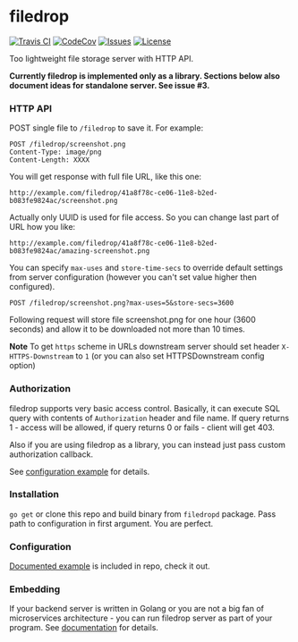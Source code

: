 filedrop
==========

[![Travis CI](https://img.shields.io/travis/com/foxcpp/filedrop.svg?style=flat-square&logo=Linux)](https://travis-ci.com/foxcpp/filedrop)
[![CodeCov](https://img.shields.io/codecov/c/github/foxcpp/filedrop.svg?style=flat-square)](https://codecov.io/gh/foxcpp/filedrop)
[![Issues](https://img.shields.io/github/issues-raw/foxcpp/filedrop.svg?style=flat-square)](https://github.com/foxcpp/filedrop/issues)
[![License](https://img.shields.io/github/license/foxcpp/filedrop.svg?style=flat-square)](https://github.com/foxcpp/filedrop/blob/master/LICENSE)

Too lightweight file storage server with HTTP API.

**Currently filedrop is implemented only as a library. Sections below also
document ideas for standalone server. See issue #3.**

### HTTP API

POST single file to `/filedrop` to save it. 
For example:
```
POST /filedrop/screenshot.png
Content-Type: image/png
Content-Length: XXXX
```

You will get response with full file URL, like this one:
```
http://example.com/filedrop/41a8f78c-ce06-11e8-b2ed-b083fe9824ac/screenshot.png
```

Actually only UUID is used for file access. So you can change last part of URL 
how you like:
```
http://example.com/filedrop/41a8f78c-ce06-11e8-b2ed-b083fe9824ac/amazing-screenshot.png
```

You can specify `max-uses` and `store-time-secs` to override default settings
from server configuration (however you can't set value higher then configured).

```
POST /filedrop/screenshot.png?max-uses=5&store-secs=3600
```
Following request will store file screenshot.png for one hour (3600 seconds)
and allow it to be downloaded not more than 10 times.

**Note** To get `https` scheme in URLs downstream server should set header
`X-HTTPS-Downstream` to `1` (or you can also set HTTPSDownstream config option)

### Authorization

filedrop supports very basic access control. Basically, it can execute SQL
query with contents of `Authorization` header and file name. If query returns 1 - access 
will be allowed, if query returns 0 or fails - client will get 403.

Also if you are using filedrop as a library, you can instead just pass custom 
authorization callback. 

See [configuration example](filedrop.example.yml) for details.

### Installation

`go get` or clone this repo and build binary from `filedropd` package. Pass
path to configuration in first argument. You are perfect.

### Configuration

[Documented example](filedrop.example.yml) is included in repo, check it out.

### Embedding

If your backend server is written in Golang or you are not a big fan of
microservices architecture - you can run filedrop server as part of your
program. See [documentation](godocs.org/github.com/foxcpp/filedrop) for
details.
